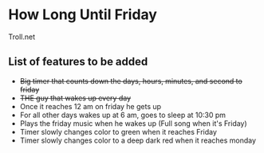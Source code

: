 # How Long Until Friday

Troll.net

## List of features to be added
* ~~Big timer that counts down the days, hours, minutes, and second to friday~~
* ~~THE guy that wakes up every day~~
* Once it reaches 12 am on friday he gets up
* For all other days wakes up at 6 am, goes to sleep at 10:30 pm
* Plays the friday music when he wakes up (Full song when it's Friday)
* Timer slowly changes color to green when it reaches Friday
* Timer slowly changes color to a deep dark red when it reaches monday